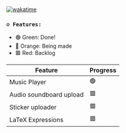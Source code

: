 [![wakatime](https://wakatime.com/badge/user/018de874-6a71-4106-9d18-28a1de31a302/project/6b2a1afc-0919-4f7a-94fa-97ca57b53609.svg)](https://wakatime.com/badge/user/018de874-6a71-4106-9d18-28a1de31a302/project/6b2a1afc-0919-4f7a-94fa-97ca57b53609)

### `⚙️ Features: `

- :green_circle: Green: Done!
- :large_orange_diamond: Orange: Being made
- :red_square: Red: Backlog
  
| Feature                 | Progress                |
| ----------------------- | ----------------------- |
| Music Player            | :green_circle:          |
| Audio soundboard upload | :red_square:            |
| Sticker uploader        | :red_square:            |
| LaTeX Expressions       | :red_square:            |
